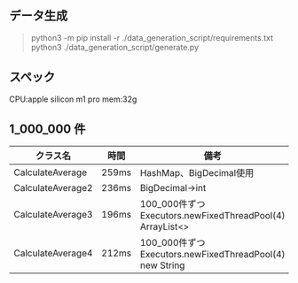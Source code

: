 
## データ生成

> python3 -m pip install -r ./data_generation_script/requirements.txt
> python3 ./data_generation_script/generate.py

## スペック

CPU:apple silicon m1 pro
mem:32g

## 1_000_000 件

| クラス名 | 時間 | 備考 |
| - | - | - |
| CalculateAverage | 259ms | HashMap、BigDecimal使用 |
| CalculateAverage2 | 236ms | BigDecimal->int |
| CalculateAverage3 | 196ms | 100_000件ずつ Executors.newFixedThreadPool(4) ArrayList<> |
| CalculateAverage4 | 212ms | 100_000件ずつ Executors.newFixedThreadPool(4) new String[]() |

